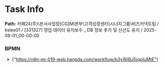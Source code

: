 # Task Info

**Path:** 카페24(주)\본사사업장\[CG]MI본부\고객성장센터\시너지그룹\비즈커넥트팀 / kslee01 / [331327] 영업 데이터 유지보수 _ DB 정보 추가 및 신선도 유지 / 2025-09-01_00-00-00

### BPMN
- ["https://n8n-mi-019-web.hanpda.com/workflow/b3yWiBJ5jqpluMtE"]

